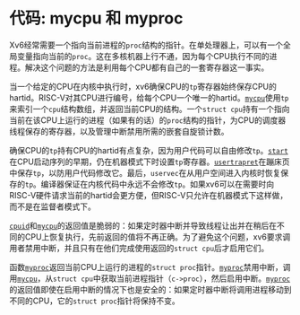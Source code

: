 # 代码: mycpu 和 myproc

Xv6经常需要一个指向当前进程的`proc`结构的指针。在单处理器上，可以有一个全局变量指向当前的`proc`。这在多核机器上行不通，因为每个CPU执行不同的进程。解决这个问题的方法是利用每个CPU都有自己的一套寄存器这一事实。

当一个给定的CPU在内核中执行时，xv6确保CPU的`tp`寄存器始终保存CPU的hartid。RISC-V对其CPU进行编号，给每个CPU一个唯一的hartid。[`mycpu`](/source/xv6-riscv/kernel/proc.c)使用`tp`来索引一个`cpu`结构数组，并返回当前CPU的结构。一个`struct cpu`持有一个指向当前在该CPU上运行的进程（如果有的话）的`proc`结构的指针，为CPU的调度器线程保存的寄存器，以及管理中断禁用所需的嵌套自旋锁计数。

确保CPU的`tp`持有CPU的hartid有点复杂，因为用户代码可以自由修改`tp`。[`start`](/source/xv6-riscv/user/ulib.c)在CPU启动序列的早期，仍在机器模式下时设置`tp`寄存器。[`usertrapret`](/source/xv6-riscv/kernel/defs.h)在蹦床页中保存`tp`，以防用户代码修改它。最后，`uservec`在从用户空间进入内核时恢复保存的`tp`。编译器保证在内核代码中永远不会修改`tp`。如果xv6可以在需要时向RISC-V硬件请求当前的hartid会更方便，但RISC-V只允许在机器模式下这样做，而不是在监督者模式下。

[`cpuid`](/source/xv6-riscv/kernel/defs.h)和[`mycpu`](/source/xv6-riscv/kernel/proc.c)的返回值是脆弱的：如果定时器中断并导致线程让出并在稍后在不同的CPU上恢复执行，先前返回的值将不再正确。为了避免这个问题，xv6要求调用者禁用中断，并且只有在他们完成使用返回的`struct cpu`后才启用它们。

函数[`myproc`](/source/xv6-riscv/kernel/proc.c)返回当前CPU上运行的进程的`struct proc`指针。[`myproc`](/source/xv6-riscv/kernel/proc.c)禁用中断，调用[`mycpu`](/source/xv6-riscv/kernel/proc.c)，从`struct cpu`中获取当前进程指针（`c->proc`），然后启用中断。[`myproc`](/source/xv6-riscv/kernel/proc.c)的返回值即使在启用中断的情况下也是安全的：如果定时器中断将调用进程移动到不同的CPU，它的`struct proc`指针将保持不变。